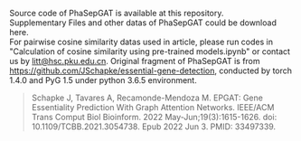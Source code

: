 Source code of PhaSepGAT is available at this repository.  
Supplementary Files and other datas of PhaSepGAT could be download here.  
For pairwise cosine similarity datas used in article, please run codes in "Calculation of cosine similarity using pre-trained models.ipynb" or contact us by litt@hsc.pku.edu.cn.
Original fragment of PhaSepGAT is from https://github.com/JSchapke/essential-gene-detection, conducted by torch 1.4.0 and PyG 1.5 under python 3.6.5 environment.
> Schapke J, Tavares A, Recamonde-Mendoza M. EPGAT: Gene Essentiality Prediction With Graph Attention Networks. IEEE/ACM Trans Comput Biol Bioinform. 2022 May-Jun;19(3):1615-1626. doi: 10.1109/TCBB.2021.3054738. Epub 2022 Jun 3. PMID: 33497339.
